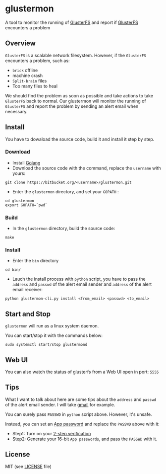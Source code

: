 # glustermon
A tool to monitor the running of [GlusterFS](https://www.gluster.org/) and report if [GlusterFS](https://www.gluster.org/) encounters a problem


## Overview
`GlusterFS` is a scalable network filesystem. However, if the `GlusterFS` encounters a problem, such as:
* `brick` offline
* machine crash
* `Split-brain` files
* Too many files to heal

We should find the problem as soon as possible and take actions to take `GlusterFS` back to normal.
Our glustermon will monitor the running of `GlusterFS` and report the problem by sending an alert email when necessary.


## Install
You have to dowaload the source code, build it and install it step by step.

### Download

* Install [Golang](https://golang.org/)
* Download the source code with the command, replace the `username` with yours:
```
git clone https://bitbucket.org/<username>/glustermon.git
```

* Enter the `glustermon` directory, and set your `GOPATH` :
```
cd glustermon
export GOPATH=`pwd`
```

### Build
* In the `glustermon` directory, build the source code:
```
make
```

### Install
* Enter the `bin` directory
```
cd bin/
```

* Lauch the install process with `python` script, you have to pass the `address` and `passwd` of the alert email sender and `address` of the alert email receiver: 
```
python glustermon-cli.py install <from_email> <passwd> <to_email>
```

## Start and Stop
`glustermon` will run as a linux system daemon.

You can start/stop it with the commands below:
```
sudo systemctl start/stop glustermond
```

## Web UI
You can also watch the status of glusterfs from a Web UI open in port: `5555`

## Tips

What I want to talk about here are some tips about the `address` and `passwd` of the alert email sender. I will take [gmail](https://mail.google.com/mail) for example.

You can surely pass `PASSWD` in `python` script above. However, it's unsafe.

Instead, you can set an [App password](https://support.google.com/accounts/answer/185833) and replace the `PASSWD` above with it:

* Step1: Turn on your [2-step verification](https://support.google.com/accounts/answer/185839)
* Step2: Generate your 16-bit `App passwords`, and pass the `PASSWD` with it.

## License 
MIT (see [LICENSE](https://github.com/orcaman/concurrent-map/blob/master/LICENSE) file)